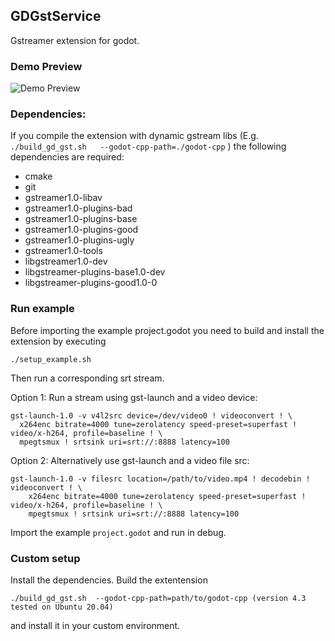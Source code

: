 ## GDGstService

Gstreamer extension for godot.

### Demo Preview

![Demo Preview](demo.gif)

### Dependencies:

If you compile the extension with dynamic gstream libs (E.g. `./build_gd_gst.sh  
--godot-cpp-path=./godot-cpp` ) the following dependencies are required:

  - cmake 
  - git
  - gstreamer1.0-libav
  - gstreamer1.0-plugins-bad
  - gstreamer1.0-plugins-base
  - gstreamer1.0-plugins-good
  - gstreamer1.0-plugins-ugly
  - gstreamer1.0-tools 
  - libgstreamer1.0-dev
  - libgstreamer-plugins-base1.0-dev
  - libgstreamer-plugins-good1.0-0

### Run example
Before importing the example project.godot you need to build and install the extension by executing

    ./setup_example.sh

Then run a corresponding srt stream.

Option 1: Run a stream using gst-launch and a video device:

    gst-launch-1.0 -v v4l2src device=/dev/video0 ! videoconvert ! \
      x264enc bitrate=4000 tune=zerolatency speed-preset=superfast ! video/x-h264, profile=baseline ! \
      mpegtsmux ! srtsink uri=srt://:8888 latency=100

Option 2: Alternatively use gst-launch and a video file src:

    gst-launch-1.0 -v filesrc location=/path/to/video.mp4 ! decodebin ! videoconvert ! \
        x264enc bitrate=4000 tune=zerolatency speed-preset=superfast ! video/x-h264, profile=baseline ! \
        mpegtsmux ! srtsink uri=srt://:8888 latency=100 

Import the example `project.godot` and run in debug.

### Custom setup
Install the dependencies. Build the extentension 
    
    ./build_gd_gst.sh  --godot-cpp-path=path/to/godot-cpp (version 4.3 tested on Ubuntu 20.04) 

and install it in your custom environment.
